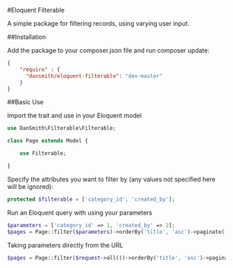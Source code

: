 #Eloquent Filterable

A simple package for filtering records, using varying user input.

##Installation

Add the package to your composer.json file and run composer update:

```json
{
	"require" : {
	  "dansmith/eloquent-filterable": "dev-master"
	}
}
```

##Basic Use

Import the trait and use in your Eloquent model

```php
use DanSmith\Filterable\Filterable;

class Page extends Model {

    use Filterable;

}
```

Specify the attributes you want to filter by (any values not specified here will be ignored):

```php
protected $filterable = ['category_id', 'created_by'];
```
Run an Eloquent query with using your parameters

```php
$parameters = ['category_id' => 1, 'created_by' => 2];
$pages = Page::filter($parameters)->orderBy('title', 'asc')->paginate();
```

Taking parameters directly from the URL
```php
$pages = Page::filter($request->all())->orderBy('title', 'asc')->paginate();
```

